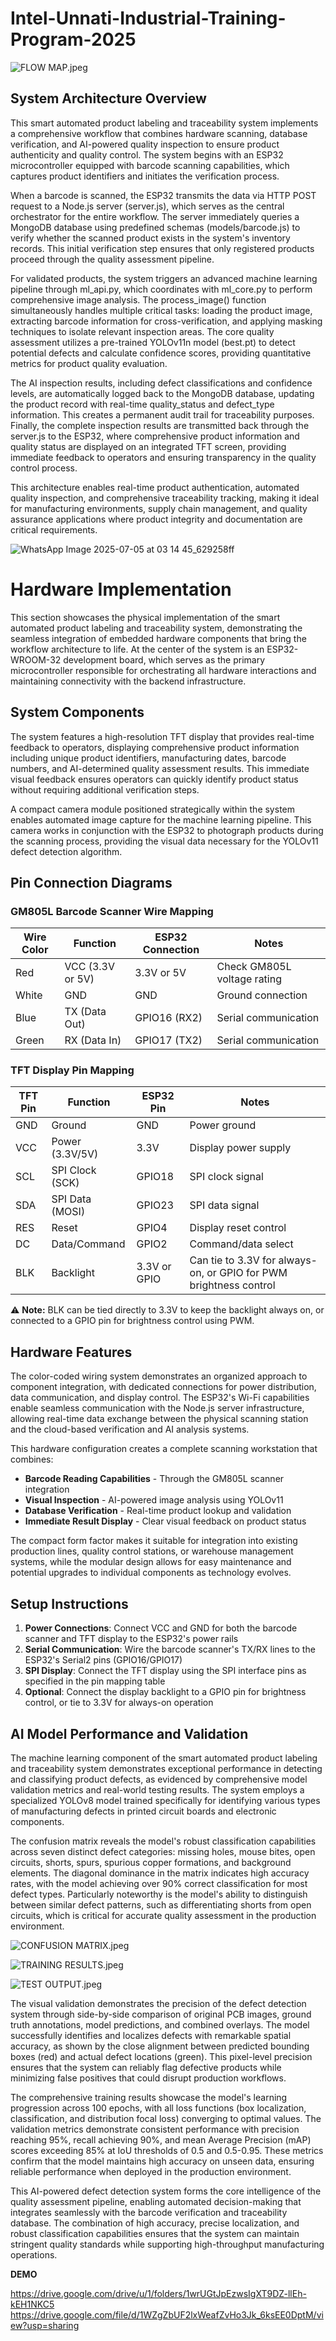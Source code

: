 # Intel-Unnati-Industrial-Training-Program-2025

![FLOW MAP.jpeg](https://github.com/MNADITYA05/Intel-Unnati-Industrial-Training-Program-2025/blob/main/ASSETS/FLOW%20MAP.jpeg)

## System Architecture Overview

This smart automated product labeling and traceability system implements a comprehensive workflow that combines hardware scanning, database verification, and AI-powered quality inspection to ensure product authenticity and quality control. The system begins with an ESP32 microcontroller equipped with barcode scanning capabilities, which captures product identifiers and initiates the verification process.

When a barcode is scanned, the ESP32 transmits the data via HTTP POST request to a Node.js server (server.js), which serves as the central orchestrator for the entire workflow. The server immediately queries a MongoDB database using predefined schemas (models/barcode.js) to verify whether the scanned product exists in the system's inventory records. This initial verification step ensures that only registered products proceed through the quality assessment pipeline.

For validated products, the system triggers an advanced machine learning pipeline through ml_api.py, which coordinates with ml_core.py to perform comprehensive image analysis. The process_image() function simultaneously handles multiple critical tasks: loading the product image, extracting barcode information for cross-verification, and applying masking techniques to isolate relevant inspection areas. The core quality assessment utilizes a pre-trained YOLOv11n model (best.pt) to detect potential defects and calculate confidence scores, providing quantitative metrics for product quality evaluation.

The AI inspection results, including defect classifications and confidence levels, are automatically logged back to the MongoDB database, updating the product record with real-time quality_status and defect_type information. This creates a permanent audit trail for traceability purposes. Finally, the complete inspection results are transmitted back through the server.js to the ESP32, where comprehensive product information and quality status are displayed on an integrated TFT screen, providing immediate feedback to operators and ensuring transparency in the quality control process.

This architecture enables real-time product authentication, automated quality inspection, and comprehensive traceability tracking, making it ideal for manufacturing environments, supply chain management, and quality assurance applications where product integrity and documentation are critical requirements.


![WhatsApp Image 2025-07-05 at 03 14 45_629258ff](https://github.com/user-attachments/assets/18fb775a-fd9b-4954-9f8c-a846f95eee53)

# Hardware Implementation

This section showcases the physical implementation of the smart automated product labeling and traceability system, demonstrating the seamless integration of embedded hardware components that bring the workflow architecture to life. At the center of the system is an ESP32-WROOM-32 development board, which serves as the primary microcontroller responsible for orchestrating all hardware interactions and maintaining connectivity with the backend infrastructure.

## System Components

The system features a high-resolution TFT display that provides real-time feedback to operators, displaying comprehensive product information including unique product identifiers, manufacturing dates, barcode numbers, and AI-determined quality assessment results. This immediate visual feedback ensures operators can quickly identify product status without requiring additional verification steps.

A compact camera module positioned strategically within the system enables automated image capture for the machine learning pipeline. This camera works in conjunction with the ESP32 to photograph products during the scanning process, providing the visual data necessary for the YOLOv11 defect detection algorithm.

## Pin Connection Diagrams

### GM805L Barcode Scanner Wire Mapping

| Wire Color | Function | ESP32 Connection | Notes |
|------------|----------|------------------|-------|
| Red | VCC (3.3V or 5V) | 3.3V or 5V | Check GM805L voltage rating |
| White | GND | GND | Ground connection |
| Blue | TX (Data Out) | GPIO16 (RX2) | Serial communication |
| Green | RX (Data In) | GPIO17 (TX2) | Serial communication |

### TFT Display Pin Mapping

| TFT Pin | Function | ESP32 Pin | Notes |
|---------|----------|-----------|-------|
| GND | Ground | GND | Power ground |
| VCC | Power (3.3V/5V) | 3.3V | Display power supply |
| SCL | SPI Clock (SCK) | GPIO18 | SPI clock signal |
| SDA | SPI Data (MOSI) | GPIO23 | SPI data signal |
| RES | Reset | GPIO4 | Display reset control |
| DC | Data/Command | GPIO2 | Command/data select |
| BLK | Backlight | 3.3V or GPIO | Can tie to 3.3V for always-on, or GPIO for PWM brightness control |

⚠️ **Note:** BLK can be tied directly to 3.3V to keep the backlight always on, or connected to a GPIO pin for brightness control using PWM.

## Hardware Features

The color-coded wiring system demonstrates an organized approach to component integration, with dedicated connections for power distribution, data communication, and display control. The ESP32's Wi-Fi capabilities enable seamless communication with the Node.js server infrastructure, allowing real-time data exchange between the physical scanning station and the cloud-based verification and AI analysis systems.

This hardware configuration creates a complete scanning workstation that combines:

- **Barcode Reading Capabilities** - Through the GM805L scanner integration
- **Visual Inspection** - AI-powered image analysis using YOLOv11
- **Database Verification** - Real-time product lookup and validation
- **Immediate Result Display** - Clear visual feedback on product status

The compact form factor makes it suitable for integration into existing production lines, quality control stations, or warehouse management systems, while the modular design allows for easy maintenance and potential upgrades to individual components as technology evolves.

## Setup Instructions

1. **Power Connections**: Connect VCC and GND for both the barcode scanner and TFT display to the ESP32's power rails
2. **Serial Communication**: Wire the barcode scanner's TX/RX lines to the ESP32's Serial2 pins (GPIO16/GPIO17)
3. **SPI Display**: Connect the TFT display using the SPI interface pins as specified in the pin mapping table
4. **Optional**: Connect the display backlight to a GPIO pin for brightness control, or tie to 3.3V for always-on operation

## AI Model Performance and Validation

The machine learning component of the smart automated product labeling and traceability system demonstrates exceptional performance in detecting and classifying product defects, as evidenced by comprehensive model validation metrics and real-world testing results. The system employs a specialized YOLOv8 model trained specifically for identifying various types of manufacturing defects in printed circuit boards and electronic components.

The confusion matrix reveals the model's robust classification capabilities across seven distinct defect categories: missing holes, mouse bites, open circuits, shorts, spurs, spurious copper formations, and background elements. The diagonal dominance in the matrix indicates high accuracy rates, with the model achieving over 90% correct classification for most defect types. Particularly noteworthy is the model's ability to distinguish between similar defect patterns, such as differentiating shorts from open circuits, which is critical for accurate quality assessment in the production environment.

![CONFUSION MATRIX.jpeg](https://github.com/MNADITYA05/Intel-Unnati-Industrial-Training-Program-2025/blob/main/ASSETS/CONFUSION%20MATRIX.jpeg)

![TRAINING RESULTS.jpeg](https://github.com/MNADITYA05/Intel-Unnati-Industrial-Training-Program-2025/blob/main/ASSETS/TRAINING%20RESULTS.jpeg)

![TEST OUTPUT.jpeg](https://github.com/MNADITYA05/Intel-Unnati-Industrial-Training-Program-2025/blob/main/ASSETS/TEST%20OUTPUT.jpeg)



The visual validation demonstrates the precision of the defect detection system through side-by-side comparison of original PCB images, ground truth annotations, model predictions, and combined overlays. The model successfully identifies and localizes defects with remarkable spatial accuracy, as shown by the close alignment between predicted bounding boxes (red) and actual defect locations (green). This pixel-level precision ensures that the system can reliably flag defective products while minimizing false positives that could disrupt production workflows.

The comprehensive training results showcase the model's learning progression across 100 epochs, with all loss functions (box localization, classification, and distribution focal loss) converging to optimal values. The validation metrics demonstrate consistent performance with precision reaching 95%, recall achieving 90%, and mean Average Precision (mAP) scores exceeding 85% at IoU thresholds of 0.5 and 0.5-0.95. These metrics confirm that the model maintains high accuracy on unseen data, ensuring reliable performance when deployed in the production environment.

This AI-powered defect detection system forms the core intelligence of the quality assessment pipeline, enabling automated decision-making that integrates seamlessly with the barcode verification and traceability database. The combination of high accuracy, precise localization, and robust classification capabilities ensures that the system can maintain stringent quality standards while supporting high-throughput manufacturing operations.

**DEMO**

https://drive.google.com/drive/u/1/folders/1wrUGtJpEzwsIgXT9DZ-llEh-kEH1NKC5
https://drive.google.com/file/d/1WZgZbUF2lxWeafZvHo3Jk_6ksEE0DptM/view?usp=sharing




